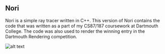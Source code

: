 ## Nori

Nori is a simple ray tracer written in C++. This version of Nori contains the code that was written as a part of my CS87/187 coursework at Dartmouth College. The code was also used to render the winning entry in the Dartmouth Rendering competition.

![alt text](https://github.com/sriravic/nori-cs187/master/images/newkinghascome.png)

